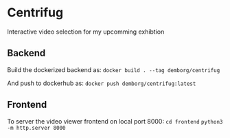 # Centrifug
Interactive video selection for my upcomming exhibtion

## Backend
Build the dockerized backend as:
`docker build . --tag demborg/centrifug`

And push to dockerhub as:
`docker push demborg/centrifug:latest`

## Frontend
To server the video viewer frontend on local port 8000:
`cd frontend`
`python3 -m http.server 8000`